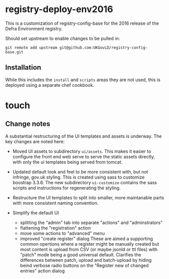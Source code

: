 # registry-deploy-env2016

This is a customization of registry-config-base for the 2016 release of the Defra Environment registry.

Should set upstream to enable changes to be pulled in:

    git remote add upstream git@github.com:UKGovLD/registry-config-base.git

## Installation

While this includes the `install` and `scripts` areas they are not used, this is deployed using a separate chef cookbook.

touch
=======
## Change notes

A substantial restructuring of the UI templates and assets is underway. The key changes are noted here:

   * Moved UI assets to subdirectory `ui/assets`. This makes it easier to configure the front end web serve to serve the static assets directly, with only the ui templates being served from tomcat.

   * Updated default look and feel to be more consistent with, but not infringe, gov.uk styling. This is created using sass to customize boostrap 3.3.6. The new subdirectory `ui-customize` contains the sass scripts and instructions for regenerating the styling.

   * Restructure the UI templates to split into smaller, more maintanable parts with more consistent naming convention. 

   * Simplify the default UI
      * splitting the "admin" tab into separate "actions" and "adminstrators"
      * flattening the "registration" action
      * move some actions to "advanced" menu
      * improved "create register" dialog
    These are aimed a supporting common opertions where a register might be manually created but most content is upload from CSV (or maybe jsonld or ttl files) with "patch" mode being a good universal default. Clarifies the differences between patch, upload and batch-upload by hiding beind verbose radio buttons on the "Register new of changed entries" action dialog
